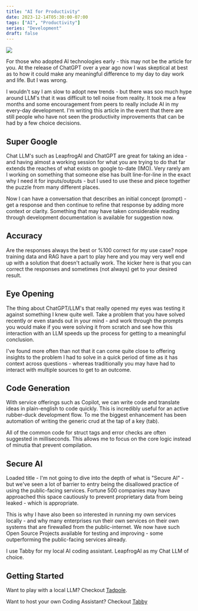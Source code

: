 ```yaml
---
title: "AI for Productivity"
date: 2023-12-14T05:30:00-07:00
tags: ["AI", "Productivity"]
series: "Development"
draft: false
---
```


![](https://content.bekindchooseviolence.com/llm-image.jpeg)

For those who adopted AI technologies early - this may not be the article for you. At the release of ChatGPT over a year ago now I was skeptical at best as to how it could make any meaningful difference to my day to day work and life. But I was wrong.

I wouldn't say I am slow to adopt new trends - but there was soo much hype around LLM's that it was difficult to tell noise from reality. It took me a few months and some encouragement from peers to really include AI in my every-day development. I'm writing this article in the event that there are still people who have not seen the productivity improvements that can be had by a few choice decisions. 

## Super Google

Chat LLM's such as LeapfrogAI and ChatGPT are great for taking an idea - and having almost a working session for what you are trying to do that far extends the reaches of what exists on google to-date (IMO). Very rarely am I working on something that someone else has built line-for-line in the exact why I need it for inputs/outputs - but I used to use these and piece together the puzzle from many different places.

Now I can have a conversation that describes an initial concept (prompt) - get a response and then continue to refine that response by adding more context or clarity. Something that may have taken considerable reading through development documentation is available for suggestion now.

## Accuracy 

Are the responses always the best or %100 correct for my use case? nope training data and RAG have a part to play here and you may very well end up with a solution that doesn't actually work. The kicker here is that you can correct the responses and sometimes (not always) get to your desired result.

## Eye Opening

The thing about ChatGPT/LLM's that really opened my eyes was testing it against something I knew quite well. Take a problem that you have solved recently or even stands out in your mind - and work through the prompts you would make if you were solving it from scratch and see how this interaction with an LLM speeds up the process for getting to a meaningful conclusion.

I've found more often than not that it can come quite close to offering insights to the problem I had to solve in a quick period of time as it has context across questions - whereas traditionally you may have had to interact with multiple sources to get to an outcome. 

## Code Generation

With service offerings such as Copilot, we can write code and translate ideas in plain-english to code quickly. This is incredibly useful for an active rubber-duck development flow. To me the biggest enhancement has been automation of writing the generic crud at the tap of a key (tab). 

All of the common code for struct tags and error checks are often suggested in milliseconds. This allows me to focus on the core logic instead of minutia that prevent compilation. 

## Secure AI

Loaded title - I'm not going to dive into the depth of what is "Secure AI" - but we've seen a lot of barrier to entry being the disallowed practice of using the public-facing services. Fortune 500 companies may have approached this space cautiously to prevent proprietary data from being leaked - which is appropriate. 

This is why I have also been so interested in running my own services locally - and why many enterprises run their own services on their own systems that are firewalled from the public-internet. We now have such Open Source Projects available for testing and improving - some outperforming the public-facing services already.

I use Tabby for my local AI coding assistant. LeapfrogAI as my Chat LLM of choice. 

## Getting Started

Want to play with a local LLM? Checkout [Tadpole](https://github.com/defenseunicorns/tadpole).

Want to host your own Coding Assistant? Checkout [Tabby](https://github.com/TabbyML/tabby)